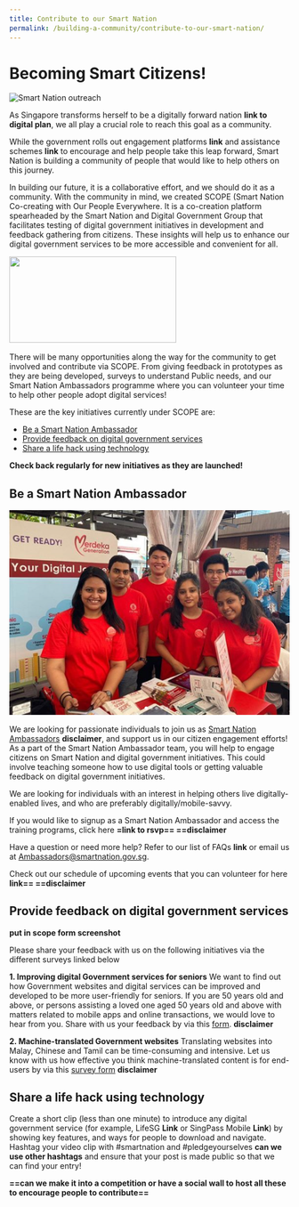 ```yaml
---
title: Contribute to our Smart Nation
permalink: /building-a-community/contribute-to-our-smart-nation/
---
```


# Becoming Smart Citizens!

![Smart Nation outreach](/images/SNA-outreach.jpg)

As Singapore transforms herself to be a digitally forward nation **link to digital plan**, we all play a crucial role to reach this goal as a community.

While the government rolls out engagement platforms **link** and assistance schemes **link** to encourage and help people take this leap forward, Smart Nation is building a community of people that would like to help others on this journey.

In building our future, it is a collaborative effort, and we should do it as a community. With the community in mind, we created SCOPE (Smart Nation Co-creating with Our People Everywhere. It is a co-creation platform spearheaded by the Smart Nation and Digital Government Group that facilitates testing of digital government initiatives in development and feedback gathering from citizens. These insights will help us to enhance our digital government services to be more accessible and convenient for all.

<img src="/images/scope-logo.png" style="width:300px;height:155px;float:centre;">

There will be many opportunities along the way for the community to get involved and contribute via SCOPE. From giving feedback in prototypes as they are being developed, surveys to understand Public needs, and our Smart Nation Ambassadors programme where you can volunteer your time to help other people adopt digital services!

These are the key initiatives currently under SCOPE are:

- [Be a Smart Nation Ambassador](#Be-a-Smart-Nation-Ambassador)
- [Provide feedback on digital government services](#Provide-feedback-on-digital-government-services)
- [Share a life hack using technology](#Share-a-life-hack-using-technology)

**Check back regularly for new initiatives as they are launched!**

## Be a Smart Nation Ambassador

<img src="/images/SNA-team.png" class="center"><br>


We are looking for passionate individuals to join us as [Smart Nation Ambassadors](https://www.volunteer.sg/volunteer/agencies/agency_details?code=SmartNation) **disclaimer**, and support us in our citizen engagement efforts! As a part of the Smart Nation Ambassador team, you will help to engage citizens on Smart Nation and digital government initiatives. This could involve teaching someone how to use digital tools or getting valuable feedback on digital government initiatives.

We are looking for individuals with an interest in helping others live digitally-enabled lives, and who are preferably digitally/mobile-savvy.

If you would like to signup as a Smart Nation Ambassador and access the training programs, click here **=link to rsvp== ==disclaimer**

Have a question or need more help? Refer to our list of FAQs **link** or email us at [Ambassadors@smartnation.gov.sg](mailto:Ambassadors@smartnation.gov.sg).

Check out our schedule of upcoming events that you can volunteer for here **link== ==disclaimer**

## Provide feedback on digital government services

**put in scope form screenshot**

Please share your feedback with us on the following initiatives via the different surveys linked below

**1. Improving digital Government services for seniors**
We want to find out how Government websites and digital services can be improved and developed to be more user-friendly for seniors. If you are 50 years old and above, or persons assisting a loved one aged 50 years old and above with matters related to mobile apps and online transactions, we would love to hear from you. Share with us your feedback by via this [form](https://www.research.net/r/Digital4seniors). **disclaimer**

**2. Machine-translated Government websites**
Translating websites into Malay, Chinese and Tamil can be time-consuming and intensive. Let us know with us how effective you think machine-translated content is for end-users by via this [survey form](https://www.research.net/r/MultilanguageGovt) **disclaimer**

## Share a life hack using technology

Create a short clip (less than one minute) to introduce any digital government service (for example, LifeSG **Link** or SingPass Mobile **Link**) by showing key features, and ways for people to download and navigate. Hashtag your video clip with #smartnation and #pledgeyourselves **can we use other hashtags** and ensure that your post is made public so that we can find your entry!

**==can we make it into a competition or have a social wall to host all these to encourage people to contribute==**
